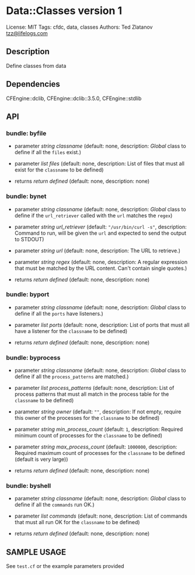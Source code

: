 # Data::Classes version 1

License: MIT
Tags: cfdc, data, classes
Authors: Ted Zlatanov <tzz@lifelogs.com>

## Description
Define classes from data

## Dependencies
CFEngine::dclib, CFEngine::dclib::3.5.0, CFEngine::stdlib

## API
### bundle: byfile
* parameter _string_ *classname* (default: none, description: *Global* class to define if all the `files` exist.)

* parameter _list_ *files* (default: none, description: List of files that must all exist for the `classname` to be defined)

* returns _return_ *defined* (default: none, description: none)

### bundle: bynet
* parameter _string_ *classname* (default: none, description: *Global* class to define if the `url_retriever` called with the `url` matches the `regex`)

* parameter _string_ *url_retriever* (default: `"/usr/bin/curl -s"`, description: Command to run, will be given the `url` and expected to send the output to STDOUT)

* parameter _string_ *url* (default: none, description: The URL to retrieve.)

* parameter _string_ *regex* (default: none, description: A regular expression that must be matched by the URL content.  Can't contain single quotes.)

* returns _return_ *defined* (default: none, description: none)

### bundle: byport
* parameter _string_ *classname* (default: none, description: *Global* class to define if all the `ports` have listeners.)

* parameter _list_ *ports* (default: none, description: List of ports that must all have a listener for the `classname` to be defined)

* returns _return_ *defined* (default: none, description: none)

### bundle: byprocess
* parameter _string_ *classname* (default: none, description: *Global* class to define if all the `process_patterns` are matched.)

* parameter _list_ *process_patterns* (default: none, description: List of process patterns that must all match in the process table for the `classname` to be defined)

* parameter _string_ *owner* (default: `""`, description: If not empty, require this owner of the processes for the `classname` to be defined)

* parameter _string_ *min_process_count* (default: `1`, description: Required minimum count of processes for the `classname` to be defined)

* parameter _string_ *max_process_count* (default: `1000000`, description: Required maximum count of processes for the `classname` to be defined (default is very large))

* returns _return_ *defined* (default: none, description: none)

### bundle: byshell
* parameter _string_ *classname* (default: none, description: *Global* class to define if all the `commands` run OK.)

* parameter _list_ *commands* (default: none, description: List of commands that must all run OK for the `classname` to be defined)

* returns _return_ *defined* (default: none, description: none)


## SAMPLE USAGE
See `test.cf` or the example parameters provided

